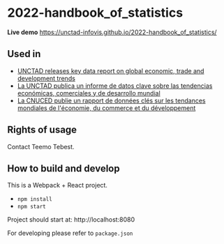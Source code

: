 # 2022-handbook_of_statistics

**Live demo** https://unctad-infovis.github.io/2022-handbook_of_statistics/

## Used in
* [UNCTAD releases key data report on global economic, trade and development trends](https://unctad.org/news/unctad-releases-key-data-report-global-economic-trade-and-development-trends)
* [La UNCTAD publica un informe de datos clave sobre las tendencias económicas, comerciales y de desarrollo mundial](https://unctad.org/es/news/la-unctad-publica-un-informe-de-datos-clave-sobre-las-tendencias-economicas-comerciales-y-de)
* [La CNUCED publie un rapport de données clés sur les tendances mondiales de l'économie, du commerce et du développement](https://unctad.org/fr/news/la-cnuced-publie-un-rapport-de-donnees-cles-sur-les-tendances-mondiales-de-leconomie-du)

## Rights of usage

Contact Teemo Tebest.

## How to build and develop

This is a Webpack + React project.

* `npm install`
* `npm start`

Project should start at: http://localhost:8080

For developing please refer to `package.json`